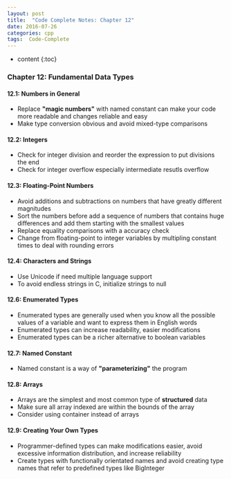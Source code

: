 ```yaml
---
layout: post
title:  "Code Complete Notes: Chapter 12"
date: 2016-07-26
categories: cpp
tags:  Code-Complete
---
```


* content
{:toc}


### Chapter 12: Fundamental Data Types

#### 12.1: Numbers in General

* Replace **"magic numbers"** with named constant can make your code more readable and changes reliable and easy 
* Make type conversion obvious and avoid mixed-type comparisons

#### 12.2: Integers

* Check for integer division and reorder the expression to put divisions the end
* Check for integer overflow especially intermediate resutls overflow

#### 12.3: Floating-Point Numbers

* Avoid additions and subtractions on numbers that have greatly different magnitudes
* Sort the numbers before add a sequence of numbers that contains huge differences and add them starting with the smallest values
* Replace equality comparisons with a accuracy check
* Change from floating-point to integer variables by multipling constant times to deal with rounding errors 

#### 12.4: Characters and Strings

* Use Unicode if need multiple language support
* To avoid endless strings in C, initialize strings to null

#### 12.6: Enumerated Types

* Enumerated types are generally used when you know all the possible values of a variable and want to express them in English words
* Enumerated types can increase readability, easier modifications
* Enumerated types can be a richer alternative to boolean variables

#### 12.7: Named Constant

* Named constant is a way of **"parameterizing"** the program

#### 12.8: Arrays

* Arrays are the simplest and most common type of **structured** data
* Make sure all array indexed are within the bounds of the array
* Consider using container instead of arrays

#### 12.9: Creating Your Own Types

* Programmer-defined types can make modifications easier, avoid excessive information distribution, and increase reliability
* Create types with functionally orientated names and avoid creating type names that refer to predefined types like BigInteger
